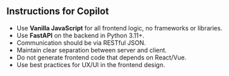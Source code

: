 ## Instructions for Copilot

- Use **Vanilla JavaScript** for all frontend logic, no frameworks or libraries.
- Use **FastAPI** on the backend in Python 3.11+.
- Communication should be via RESTful JSON.
- Maintain clear separation between server and client.
- Do not generate frontend code that depends on React/Vue.
- Use best practices for UX/UI in the frontend design.